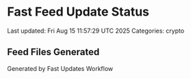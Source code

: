 # Fast Feed Update Status
Last updated: Fri Aug 15 11:57:29 UTC 2025
Categories: crypto

## Feed Files Generated

Generated by Fast Updates Workflow
